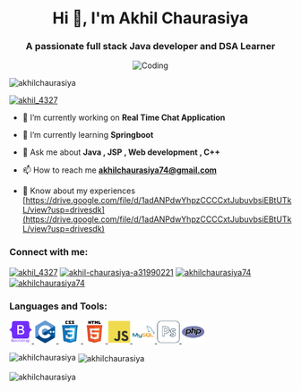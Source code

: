 <h1 align="center">Hi 👋, I'm Akhil Chaurasiya</h1>
<h3 align="center">A passionate full stack Java developer and DSA Learner</h3>
<div align="center">
    <img alt="Coding" width="400" src="https://camo.githubusercontent.com/4d9f5ecceb711eec6e2018f38a5677dc657c9738d4a65ba3b928c41c0a45b439/68747470733a2f2f6d69726f2e6d656469756d2e636f6d2f6d61782f313336302f302a37513379765349765f7430696f4a2d5a2e676966">
</div>

<p align="left"> <img src="https://komarev.com/ghpvc/?username=akhilchaurasiya&label=Profile%20views&color=0e75b6&style=flat" alt="akhilchaurasiya" /> </p>

<p align="left"> <a href="https://twitter.com/akhil_4327" target="blank"><img src="https://img.shields.io/twitter/follow/akhil_4327?logo=twitter&style=for-the-badge" alt="akhil_4327" /></a> </p>

- 🔭 I’m currently working on **Real Time Chat Application**

- 🌱 I’m currently learning **Springboot**

- 💬 Ask me about **Java , JSP , Web development , C++**

- 📫 How to reach me **akhilchaurasiya74@gmail.com**

- 📄 Know about my experiences [https://drive.google.com/file/d/1adANPdwYhpzCCCCxtJubuvbsiEBtUTkL/view?usp=drivesdk](https://drive.google.com/file/d/1adANPdwYhpzCCCCxtJubuvbsiEBtUTkL/view?usp=drivesdk)

<h3 align="left">Connect with me:</h3>
<p align="left">
<a href="https://twitter.com/akhil_4327" target="blank"><img align="center" src="https://raw.githubusercontent.com/rahuldkjain/github-profile-readme-generator/master/src/images/icons/Social/twitter.svg" alt="akhil_4327" height="30" width="40" /></a>
<a href="https://linkedin.com/in/akhil-chaurasiya-a31990221" target="blank"><img align="center" src="https://raw.githubusercontent.com/rahuldkjain/github-profile-readme-generator/master/src/images/icons/Social/linked-in-alt.svg" alt="akhil-chaurasiya-a31990221" height="30" width="40" /></a>
<a href="https://www.leetcode.com/akhilchaurasiya74" target="blank"><img align="center" src="https://raw.githubusercontent.com/rahuldkjain/github-profile-readme-generator/master/src/images/icons/Social/leet-code.svg" alt="akhilchaurasiya74" height="30" width="40" /></a>
<a href="https://auth.geeksforgeeks.org/user/akhilchaurasiya74" target="blank"><img align="center" src="https://raw.githubusercontent.com/rahuldkjain/github-profile-readme-generator/master/src/images/icons/Social/geeks-for-geeks.svg" alt="akhilchaurasiya74" height="30" width="40" /></a>
</p>

<h3 align="left">Languages and Tools:</h3>
<p align="left"> <a href="https://getbootstrap.com" target="_blank" rel="noreferrer"> <img src="https://raw.githubusercontent.com/devicons/devicon/master/icons/bootstrap/bootstrap-plain-wordmark.svg" alt="bootstrap" width="40" height="40"/> </a> <a href="https://www.w3schools.com/cpp/" target="_blank" rel="noreferrer"> <img src="https://raw.githubusercontent.com/devicons/devicon/master/icons/cplusplus/cplusplus-original.svg" alt="cplusplus" width="40" height="40"/> </a> <a href="https://www.w3schools.com/css/" target="_blank" rel="noreferrer"> <img src="https://raw.githubusercontent.com/devicons/devicon/master/icons/css3/css3-original-wordmark.svg" alt="css3" width="40" height="40"/> </a> <a href="https://www.w3.org/html/" target="_blank" rel="noreferrer"> <img src="https://raw.githubusercontent.com/devicons/devicon/master/icons/html5/html5-original-wordmark.svg" alt="html5" width="40" height="40"/> </a> <a href="https://developer.mozilla.org/en-US/docs/Web/JavaScript" target="_blank" rel="noreferrer"> <img src="https://raw.githubusercontent.com/devicons/devicon/master/icons/javascript/javascript-original.svg" alt="javascript" width="40" height="40"/> </a> <a href="https://www.mysql.com/" target="_blank" rel="noreferrer"> <img src="https://raw.githubusercontent.com/devicons/devicon/master/icons/mysql/mysql-original-wordmark.svg" alt="mysql" width="40" height="40"/> </a> <a href="https://www.photoshop.com/en" target="_blank" rel="noreferrer"> <img src="https://raw.githubusercontent.com/devicons/devicon/master/icons/photoshop/photoshop-line.svg" alt="photoshop" width="40" height="40"/> </a> <a href="https://www.php.net" target="_blank" rel="noreferrer"> <img src="https://raw.githubusercontent.com/devicons/devicon/master/icons/php/php-original.svg" alt="php" width="40" height="40"/> </a> </p>

<p><img align="left" src="https://github-readme-stats.vercel.app/api/top-langs?username=akhilchaurasiya&show_icons=true&locale=en&layout=compact" alt="akhilchaurasiya" /></p>

<p>&nbsp;<img align="center" src="https://github-readme-stats.vercel.app/api?username=akhilchaurasiya&show_icons=true&locale=en" alt="akhilchaurasiya" /></p>

<p><img align="center" src="https://github-readme-streak-stats.herokuapp.com/?user=akhilchaurasiya&" alt="akhilchaurasiya" /></p>
